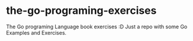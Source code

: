 # the-go-programing-exercises
The Go programing Language book exercises :D
Just a repo with some Go Examples and Exercises. 
